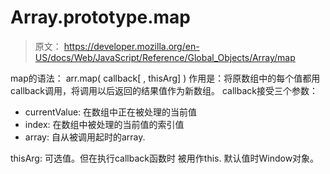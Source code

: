 # Array.prototype.map
> 原文： https://developer.mozilla.org/en-US/docs/Web/JavaScript/Reference/Global_Objects/Array/map

map的语法： arr.map( callback[ , thisArg] )
作用是：将原数组中的每个值都用 callback调用，将调用以后返回的结果值作为新数组。
callback接受三个参数：

- currentValue: 在数组中正在被处理的当前值
- index: 在数组中被处理的当前值的索引值
- array: 自从被调用起时的array.

thisArg: 可选值。但在执行callback函数时 被用作this. 默认值时Window对象。
